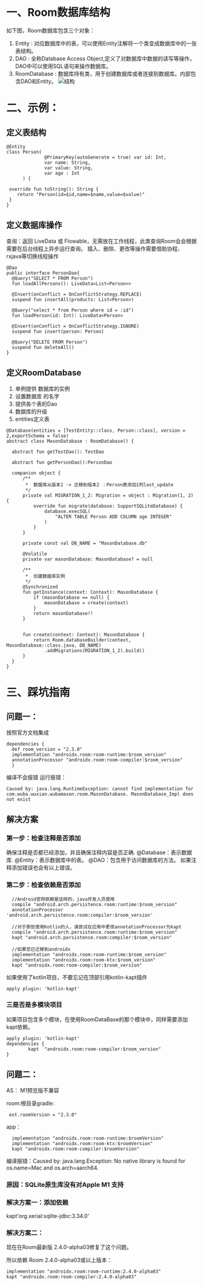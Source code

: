 # 一、Room数据库结构
如下图，Room数据库包含三个对象：
1. Entity : 对应数据库中的表，可以使用Entity注解将一个类变成数据库中的一张表结构。
2. DAO : 全称Database Access Object,定义了对数据库中数据的读写等操作，DAO中可以使用SQL语句来操作数据库。
3. RoomDatabase : 数据库持有类，用于创建数据库或者连接到数据库。内部包含DAO和Entity。
 ![结构](../../框架文档/MVVM框架/image/roomimg.png)
# 二、示例：
## 定义表结构
```
@Entity
class Person(
              @PrimaryKey(autoGenerate = true) var id: Int,
              var name: String,
              var value: String,
              var age : Int
      ) {

 override fun toString(): String {
    return "Person(id=$id,name=$name,value=$value)"
 }
}
```
## 定义数据库操作
查询：返回 LiveData 或 Flowable，无需放在工作线程，此类查询Room会会根据需要在后台线程上异步运行查询。 
插入、删除、更改等操作需要借助协程、rxjava等切换线程操作
```
@Dao
public interface PersonDao{
  @Query("SELECT * FROM Person")
  fun loadAllPersons(): LiveData<List<Person>>

  @Insert(onConflict = OnConflictStrategy.REPLACE)
  suspend fun insertAll(products: List<Person>)

  @Query("select * from Person where id = :id")
  fun loadPerson(id: Int): LiveData<Person>

  @Insert(onConflict = OnConflictStrategy.IGNORE)
  suspend fun insert(person: Person)

  @Query("DELETE FROM Person")
  suspend fun deleteAll()
}
```
## 定义RoomDatabase
1. 单例提供 数据库的实例
2. 设置数据库 的名字
3. 提供各个表的Dao
4. 数据库的升级
5. entities定义表
```
@Database(entities = [TestEntity::class, Person::class], version = 2,exportSchema = false)
abstract class MasonDatabase : RoomDatabase() {

  abstract fun getTestDao(): TestDao

  abstract fun getPersonDao():PersonDao

  companion object {
      /**
       *  数据库从版本1 -> 迁移到版本2 ：Person表添加1列last_update
       */
      private val MIGRATION_1_2: Migration = object : Migration(1, 2) {
          override fun migrate(database: SupportSQLiteDatabase) {
              database.execSQL(
                  "ALTER TABLE Person ADD COLUMN age INTEGER"
              )
          }
      }

      private const val DB_NAME = "MasonDatabase.db"

      @Volatile
      private var masonDatabase: MasonDatabase? = null

      /**
       *  创建数据库实例
       */
      @Synchronized
      fun getInstance(context: Context): MasonDatabase {
          if (masonDatabase == null) {
              masonDatabase = create(context)
          }
          return masonDatabase!!
      }


      fun create(context: Context): MasonDatabase {
          return Room.databaseBuilder(context, MasonDatabase::class.java, DB_NAME)
              .addMigrations(MIGRATION_1_2).build()
      }
  }
}
```
# 三、踩坑指南
## 问题一：
按照官方文档集成

```
dependencies {
  def room_version = "2.3.0"
  implementation "androidx.room:room-runtime:$room_version"
  annotationProcessor "androidx.room:room-compiler:$room_version"
  }
```

编译不会报错  运行报错：

```
Caused by: java.lang.RuntimeException: cannot find implementation for com.wuba.wuxian.wubamason.room.MasonDatabase. MasonDatabase_Impl does not exist
```
## 解决方案
### 第一步：检查注释是否添加
确保注释是否都已经添加，并且确保注释内容是否正确.
@Database：表示数据库.
@Entity：表示数据库中的表。
@DAO：包含用于访问数据库的方法。
如果注释添加错误也会有以上错误。
### 第二步：检查依赖是否添加

```
  //Android官网依赖是这样的，java开发人员使用
  compile "android.arch.persistence.room:runtime:$room_version"
  annotationProcessor 'android.arch.persistence.room:compiler:$room_version'

  //对于那些使用Kotlin的人，请尝试在应用中更改annotationProcessor为kapt
  compile "android.arch.persistence.room:runtime:$room_version"
  kapt "android.arch.persistence.room:compiler:$room_version"

  //如果您已迁移到androidx
  implementation "androidx.room:room-runtime:$room_version"
  implementation "androidx.room:room-ktx:$room_version"
  kapt "androidx.room:room-compiler:$room_version"
```
如果使用了kotlin项目，不要忘记在顶部引用kotlin-kapt插件

```
apply plugin: 'kotlin-kapt'
```
### 三是否是多模块项目
如果项目包含多个模块，在使用RoomDataBase的那个模块中，同样需要添加kapt依赖。

```
apply plugin: 'kotlin-kapt'
dependencies {
        kapt  "androidx.room:room-compiler:$room_version"
}
```
## 问题二：
AS： M1预览版不兼容

room:根目录gradle:
```
 ext.roomVersion = "2.3.0"
```
app：

```
  implementation "androidx.room:room-runtime:$roomVersion"
  implementation "androidx.room:room-ktx:$roomVersion"
  kapt "androidx.room:room-compiler:$roomVersion"
```
编译报错：Caused by: java.lang.Exception: No native library is found for os.name=Mac and os.arch=aarch64.
### 原因：SQLite原生库没有对Apple M1 支持
### 解决方案一：添加依赖
kapt'org.xerial:sqlite-jdbc:3.34.0'
### 解决方案二：
现在在Room最新版 2.4.0-alpha03修复了这个问题。

所以依赖 Room 2.4.0-alpha03或以上版本：

```
implementation "androidx.room:room-runtime:2.4.0-alpha03"
kapt "androidx.room:room-compiler:2.4.0-alpha03"
```